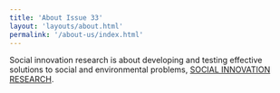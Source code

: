 ```yaml
---
title: 'About Issue 33'
layout: 'layouts/about.html'
permalink: '/about-us/index.html'
---
```


Social innovation research is about developing and testing effective solutions to social and environmental problems,
[SOCIAL INNOVATION RESEARCH](https://www.centennialcollege.ca/about-centennial/centres-and-institutes/applied-research-innovation-and-entrepreneurship-services/research-and-innovation-centres/social-innovation-research-centre).